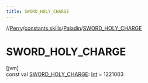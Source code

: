 ```yaml
---
title: SWORD_HOLY_CHARGE
---
```

//[Perry](../../../index.html)/[constants.skills](../index.html)/[Paladin](index.html)/[SWORD_HOLY_CHARGE](-s-w-o-r-d_-h-o-l-y_-c-h-a-r-g-e.html)



# SWORD_HOLY_CHARGE



[jvm]\
const val [SWORD_HOLY_CHARGE](-s-w-o-r-d_-h-o-l-y_-c-h-a-r-g-e.html): [Int](https://kotlinlang.org/api/latest/jvm/stdlib/kotlin/-int/index.html) = 1221003




